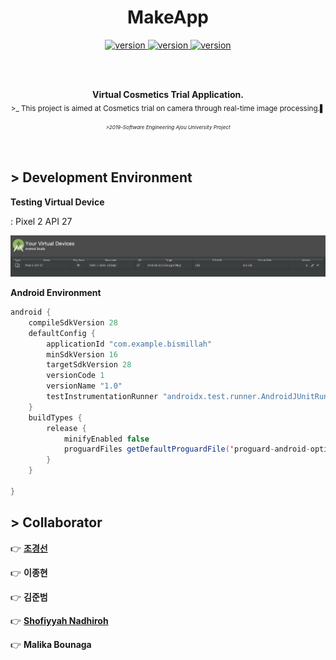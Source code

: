 <h1 align="center">MakeApp</h1>


<p align="center">
<a href="https://github.com/Chokyungsun/MakeApp_2019Project">
<img src="https://img.shields.io/badge/version-0.5-blue.svg" alt="version">
</a>
<a href="https://github.com/Chokyungsun/MakeApp_2019Project/blob/master/LICENSE">
<img src="https://img.shields.io/badge/license-Apache%202.0-red.svg" alt="version">
</a>
<a href="https://github.com/Chokyungsun/MakeApp_2019Project">
<img src="https://img.shields.io/badge/build-passing-brightgreen.svg" alt="version">
</a>
</p>
 
<br>
<br>

<p align="center">
<b>Virtual Cosmetics Trial Application.</b><br>
<sub>>_ This project is aimed at Cosmetics trial on camera through real-time image processing.▌<sub>
<br>
<sub><i>>2019-Software Engineering Ajou University Project</i><sub>
</p>
<br>

## > Development Environment

**Testing Virtual Device**

: Pixel 2 API 27

<p align="center">
<img src= "https://github.com/Chokyungsun/MakeApp_2019Project/blob/master/readme-rsc/AVD.png" alt="AVD info" width="900">
</p>

**Android Environment**

```java
android {
    compileSdkVersion 28
    defaultConfig {
        applicationId "com.example.bismillah"
        minSdkVersion 16
        targetSdkVersion 28
        versionCode 1
        versionName "1.0"
        testInstrumentationRunner "androidx.test.runner.AndroidJUnitRunner"
    }
    buildTypes {
        release {
            minifyEnabled false
            proguardFiles getDefaultProguardFile('proguard-android-optimize.txt'), 'proguard-rules.pro'
        }
    }

}
```


## > Collaborator

:point_right: **[조경선](https://github.com/Chokyungsun)**

:point_right: **이종현**

:point_right: **김준범**

:point_right: **[Shofiyyah Nadhiroh](https://github.com/shofinadhiroh)**

:point_right: **Malika Bounaga**

